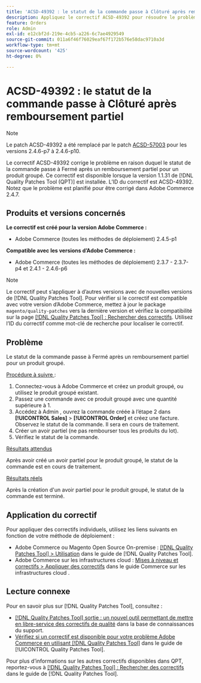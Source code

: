 ```yaml
---
title: 'ACSD-49392 : le statut de la commande passe à Clôturé après remboursement partiel'
description: Appliquez le correctif ACSD-49392 pour résoudre le problème Adobe Commerce où le statut de la commande passe à fermé après un remboursement partiel pour un produit groupé.
feature: Orders
role: Admin
exl-id: e12cbf2d-219e-4cb5-a226-6c7ae4929549
source-git-commit: 011a6f46f76029eaf67f172b576e58dac9710a3d
workflow-type: tm+mt
source-wordcount: '425'
ht-degree: 0%

---
```


# ACSD-49392 : le statut de la commande passe à Clôturé après remboursement partiel

>[!NOTE]
>
>Le patch ACSD-49392 a été remplacé par le patch [ACSD-57003](https://experienceleague.adobe.com/fr/docs/commerce-operations/tools/quality-patches-tool/patches-available-in-qpt/v1-1-46/acsd-57003-order-status-changed-to-complete-instead-of-processing) pour les versions 2.4.6-p7 à 2.4.6-p10.

Le correctif ACSD-49392 corrige le problème en raison duquel le statut de la commande passe à Fermé après un remboursement partiel pour un produit groupé. Ce correctif est disponible lorsque la version 1.1.31 de [!DNL Quality Patches Tool (QPT)] est installée. L’ID du correctif est ACSD-49392. Notez que le problème est planifié pour être corrigé dans Adobe Commerce 2.4.7.

## Produits et versions concernés

**Le correctif est créé pour la version Adobe Commerce :**

* Adobe Commerce (toutes les méthodes de déploiement) 2.4.5-p1

**Compatible avec les versions d’Adobe Commerce :**

* Adobe Commerce (toutes les méthodes de déploiement) 2.3.7 - 2.3.7-p4 et 2.4.1 - 2.4.6-p6

>[!NOTE]
>
>Le correctif peut s’appliquer à d’autres versions avec de nouvelles versions de [!DNL Quality Patches Tool]. Pour vérifier si le correctif est compatible avec votre version d’Adobe Commerce, mettez à jour le package `magento/quality-patches` vers la dernière version et vérifiez la compatibilité sur la page [[!DNL Quality Patches Tool] : Rechercher des correctifs](https://experienceleague.adobe.com/tools/commerce-quality-patches/index.html?lang=fr). Utilisez l’ID du correctif comme mot-clé de recherche pour localiser le correctif.

## Problème

Le statut de la commande passe à Fermé après un remboursement partiel pour un produit groupé.

<u>Procédure à suivre </u> :

1. Connectez-vous à Adobe Commerce et créez un produit groupé, ou utilisez le produit groupé existant.
1. Passez une commande avec ce produit groupé avec une quantité supérieure à 1.
1. Accédez à Admin , ouvrez la commande créée à l’étape 2 dans **[!UICONTROL Sales]** > **[!UICONTROL Order]** et créez une facture. Observez le statut de la commande. Il sera en cours de traitement.
1. Créer un avoir partiel (ne pas rembourser tous les produits du lot).
1. Vérifiez le statut de la commande.

<u>Résultats attendus</u>

Après avoir créé un avoir partiel pour le produit groupé, le statut de la commande est en cours de traitement.

<u>Résultats réels</u>

Après la création d&#39;un avoir partiel pour le produit groupé, le statut de la commande est terminé.

## Application du correctif

Pour appliquer des correctifs individuels, utilisez les liens suivants en fonction de votre méthode de déploiement :

* Adobe Commerce ou Magento Open Source On-premise : [[!DNL Quality Patches Tool] > Utilisation](/help/tools/quality-patches-tool/usage.md) dans le guide de [!DNL Quality Patches Tool].
* Adobe Commerce sur les infrastructures cloud : [Mises à niveau et correctifs > Appliquer des correctifs](https://experienceleague.adobe.com/docs/commerce-cloud-service/user-guide/develop/upgrade/apply-patches.html?lang=fr) dans le guide Commerce sur les infrastructures cloud .

## Lecture connexe

Pour en savoir plus sur [!DNL Quality Patches Tool], consultez :

* [[!DNL Quality Patches Tool] sortie : un nouvel outil permettant de mettre en libre-service des correctifs de qualité](https://experienceleague.adobe.com/fr/docs/commerce-operations/tools/quality-patches-tool/quality-patches-tool-to-self-serve-quality-patches) dans la base de connaissances du support.
* [Vérifiez si un correctif est disponible pour votre problème Adobe Commerce en utilisant [!DNL Quality Patches Tool]](/help/tools/quality-patches-tool/patches-available-in-qpt/check-patch-for-magento-issue-with-magento-quality-patches.md) dans le guide de [!UICONTROL Quality Patches Tool].


Pour plus d’informations sur les autres correctifs disponibles dans QPT, reportez-vous à [[!DNL Quality Patches Tool] : Rechercher des correctifs](https://experienceleague.adobe.com/tools/commerce-quality-patches/index.html?lang=fr) dans le guide de [!DNL Quality Patches Tool].
